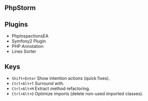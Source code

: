 PhpStorm
-

## Plugins

* PhpInspectionsEA
* Symfony2 Plugin
* PHP Annotation
* Lines Sorter

## Keys

* `Shift+Enter` Show intention actions (quick fixes).
* `Ctrl+Alt+T` Surround with.
* `Ctrl+Alt+M` Extract method refactoring.
* `Ctrl+Alt+O` Optimize imports (delete non-used imported classes).
